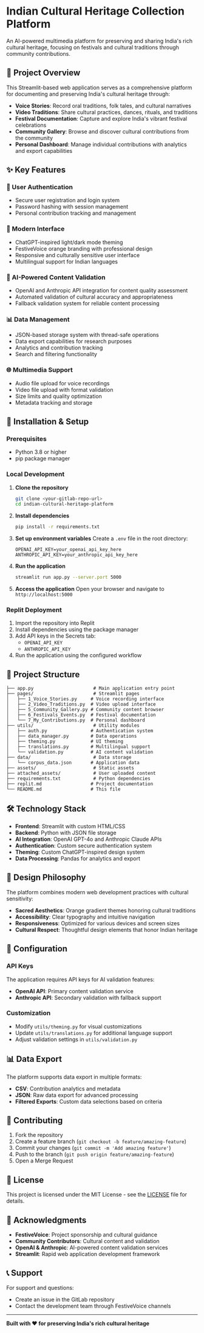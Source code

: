 # Indian Cultural Heritage Collection Platform

An AI-powered multimedia platform for preserving and sharing India's rich cultural heritage, focusing on festivals and cultural traditions through community contributions.

## 🎯 Project Overview

This Streamlit-based web application serves as a comprehensive platform for documenting and preserving India's cultural heritage through:

- **Voice Stories**: Record oral traditions, folk tales, and cultural narratives
- **Video Traditions**: Share cultural practices, dances, rituals, and traditions
- **Festival Documentation**: Capture and explore India's vibrant festival celebrations
- **Community Gallery**: Browse and discover cultural contributions from the community
- **Personal Dashboard**: Manage individual contributions with analytics and export capabilities

## ✨ Key Features

### 🔐 User Authentication
- Secure user registration and login system
- Password hashing with session management
- Personal contribution tracking and management

### 🎨 Modern Interface
- ChatGPT-inspired light/dark mode theming
- FestiveVoice orange branding with professional design
- Responsive and culturally sensitive user interface
- Multilingual support for Indian languages

### 🤖 AI-Powered Content Validation
- OpenAI and Anthropic API integration for content quality assessment
- Automated validation of cultural accuracy and appropriateness
- Fallback validation system for reliable content processing

### 📊 Data Management
- JSON-based storage system with thread-safe operations
- Data export capabilities for research purposes
- Analytics and contribution tracking
- Search and filtering functionality

### 🌐 Multimedia Support
- Audio file upload for voice recordings
- Video file upload with format validation
- Size limits and quality optimization
- Metadata tracking and storage

## 🚀 Installation & Setup

### Prerequisites
- Python 3.8 or higher
- pip package manager

### Local Development

1. **Clone the repository**
   ```bash
   git clone <your-gitlab-repo-url>
   cd indian-cultural-heritage-platform
   ```

2. **Install dependencies**
   ```bash
   pip install -r requirements.txt
   ```

3. **Set up environment variables**
   Create a `.env` file in the root directory:
   ```env
   OPENAI_API_KEY=your_openai_api_key_here
   ANTHROPIC_API_KEY=your_anthropic_api_key_here
   ```

4. **Run the application**
   ```bash
   streamlit run app.py --server.port 5000
   ```

5. **Access the application**
   Open your browser and navigate to `http://localhost:5000`

### Replit Deployment

1. Import the repository into Replit
2. Install dependencies using the package manager
3. Add API keys in the Secrets tab:
   - `OPENAI_API_KEY`
   - `ANTHROPIC_API_KEY`
4. Run the application using the configured workflow

## 📁 Project Structure

```
├── app.py                      # Main application entry point
├── pages/                      # Streamlit pages
│   ├── 1_Voice_Stories.py     # Voice recording interface
│   ├── 2_Video_Traditions.py  # Video upload interface
│   ├── 5_Community_Gallery.py # Community content browser
│   ├── 6_Festivals_Events.py  # Festival documentation
│   └── 7_My_Contributions.py  # Personal dashboard
├── utils/                      # Utility modules
│   ├── auth.py                # Authentication system
│   ├── data_manager.py        # Data operations
│   ├── theming.py             # UI theming
│   ├── translations.py        # Multilingual support
│   └── validation.py          # AI content validation
├── data/                       # Data storage
│   └── corpus_data.json       # Application data
├── assets/                     # Static assets
├── attached_assets/            # User uploaded content
├── requirements.txt            # Python dependencies
├── replit.md                  # Project documentation
└── README.md                  # This file
```

## 🛠️ Technology Stack

- **Frontend**: Streamlit with custom HTML/CSS
- **Backend**: Python with JSON file storage
- **AI Integration**: OpenAI GPT-4o and Anthropic Claude APIs
- **Authentication**: Custom secure authentication system
- **Theming**: Custom ChatGPT-inspired design system
- **Data Processing**: Pandas for analytics and export

## 🎨 Design Philosophy

The platform combines modern web development practices with cultural sensitivity:

- **Sacred Aesthetics**: Orange gradient themes honoring cultural traditions
- **Accessibility**: Clear typography and intuitive navigation
- **Responsiveness**: Optimized for various devices and screen sizes
- **Cultural Respect**: Thoughtful design elements that honor Indian heritage

## 🔧 Configuration

### API Keys
The application requires API keys for AI validation features:
- **OpenAI API**: Primary content validation service
- **Anthropic API**: Secondary validation with fallback support

### Customization
- Modify `utils/theming.py` for visual customizations
- Update `utils/translations.py` for additional language support
- Adjust validation settings in `utils/validation.py`

## 📊 Data Export

The platform supports data export in multiple formats:
- **CSV**: Contribution analytics and metadata
- **JSON**: Raw data export for advanced processing
- **Filtered Exports**: Custom data selections based on criteria

## 🤝 Contributing

1. Fork the repository
2. Create a feature branch (`git checkout -b feature/amazing-feature`)
3. Commit your changes (`git commit -m 'Add amazing feature'`)
4. Push to the branch (`git push origin feature/amazing-feature`)
5. Open a Merge Request

## 📄 License

This project is licensed under the MIT License - see the [LICENSE](LICENSE) file for details.

## 🙏 Acknowledgments

- **FestiveVoice**: Project sponsorship and cultural guidance
- **Community Contributors**: Cultural content and validation
- **OpenAI & Anthropic**: AI-powered content validation services
- **Streamlit**: Rapid web application development framework

## 📞 Support

For support and questions:
- Create an issue in the GitLab repository
- Contact the development team through FestiveVoice channels

---

**Built with ❤️ for preserving India's rich cultural heritage**